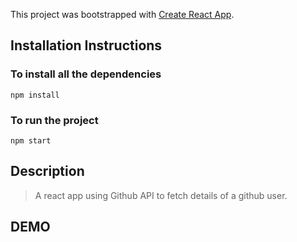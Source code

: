 This project was bootstrapped with [Create React App](https://github.com/facebook/create-react-app).

## Installation Instructions

### To install all the dependencies
```
npm install
```
### To run the project
```
npm start
```

## Description

> A react app using Github API to fetch details of a github user.

## DEMO
